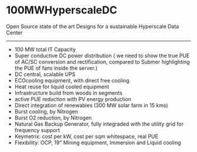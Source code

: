 # 100MWHyperscaleDC
Open Source state of the art Designs for a sustainable Hyperscale Data Center
***


- 100 MW total IT Capacity
- Super conductive DC power distribution ( we need to show the true PUE of AC/SC conversion and rectification, compared to Submer highlighting the PUE of fans inside the server.)
- DC central, scalable UPS
- ECOcooling equipment, with direct free cooling
- Heat reuse for liquid cooled equipment
- Infrastructure build from woods in segments
- active PUE reduction with PV energy production
- Direct integration of renewables (300 MW solar farm in 15 kms)
- Burst cooling, by Nitrogen
- Burst O2 reduction, by Nitrogen
- Natural Gas Backup Generator, fully integraded with the utility grid for frequency support
- Keymetrix: cost per kW, cost per sqm whitespace, real PUE
- Flexibility: OCP, 19" Mining equipment, Immersion and Liquid cooling


